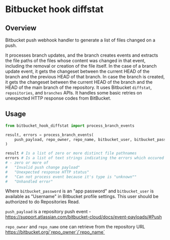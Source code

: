 # Bitbucket hook diffstat

## Overview

Bitbucket push webhook handler to generate a list of files changed on a push.

It processes branch updates, and the branch creates events and extracts the file paths of the files whose content was changed in that event, including the removal or creation of the file itself.
In the case of a branch update event, it gets the changeset between the current HEAD of the branch and the previous HEAD of that branch.
In case the branch is created, it gets the changeset between the current HEAD of the branch and the HEAD of the main branch of the repository.
It uses Bitbucket `diffstat`,  `repositories`, and `branches` APIs. It handles some basic retries on unexpected HTTP response codes from BitBucket.

## Usage
```python
from bitbucket_hook_diffstat import process_branch_events

result, errors = process_branch_events(
    push_payload, repo_owner, repo_name, bitbucket_user, bitbucket_password
)

result # Is a list of zero or more distinct file pathnames
errors # Is a list of text strings indicating the errors which occured during the process. This function does not raise any Exception.
# - zero or more of 
#   "Invalid push change payload"
#   "Unexpected response HTTP status"
#   "Can not process event because it's type is "unknown""
#   "Unhandled error"
```
Where `bitbucket_password` is an "app password" and `bitbucket_user` is available as "Username" in Bitbucket profile settings. This user should be authorized to do Repositories Read.

`push_payload` is a repository push event - https://support.atlassian.com/bitbucket-cloud/docs/event-payloads/#Push

`repo_owner` and `repo_name` one can retrieve from the repository URL https://bitbucket.org/`repo_owner`/`repo_name` 